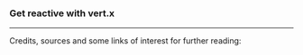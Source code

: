 ### Get reactive with vert.x


---
Credits, sources and some links of interest for further reading:
